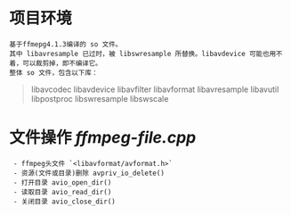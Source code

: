 # 项目环境
    基于ffmepg4.1.3编译的 so 文件。
    其中 libavresample 已过时，被 libswresample 所替换。libavdevice 可能也用不着，可以裁剪掉，即不编译它。
    整体 so 文件，包含以下库：
>   libavcodec
    libavdevice
    libavfilter
    libavformat
    libavresample
    libavutil
    libpostproc
    libswresample
    libswscale
  
# 文件操作 *ffmpeg-file.cpp*
     - ffmpeg头文件 `<libavformat/avformat.h>`
     - 资源(文件或目录)删除 avpriv_io_delete()
     - 打开目录 avio_open_dir() 
     - 读取目录 avio_read_dir()
     - 关闭目录 avio_close_dir()
  